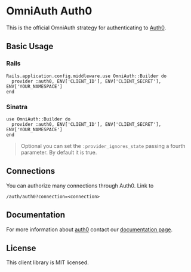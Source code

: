 # OmniAuth Auth0

This is the official OmniAuth strategy for authenticating to [Auth0](https://auth0.com).

## Basic Usage

### Rails

    Rails.application.config.middleware.use OmniAuth::Builder do
      provider :auth0, ENV['CLIENT_ID'], ENV['CLIENT_SECRET'], ENV['YOUR_NAMESPACE']
    end

### Sinatra

    use OmniAuth::Builder do
      provider :auth0, ENV['CLIENT_ID'], ENV['CLIENT_SECRET'], ENV['YOUR_NAMESPACE']
    end

> Optional you can set the `:provider_ignores_state` passing a fourth parameter. By default it is true.

## Connections

You can authorize many connections through Auth0. Link to

    /auth/auth0?connection=<connection>

## Documentation

For more information about [auth0](http://auth0.com) contact our [documentation page](http://docs.auth0.com/).

## License

This client library is MIT licensed.
